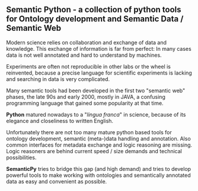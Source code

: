 ## **Semantic Python** - a collection of python tools for **Ontology development** and **Semantic Data** / **Semantic Web**

Modern science relies on collaboration and exchange of data and knowledge.
This exchange of information is far from perfect: In many cases data is not well annotated and hard to understand by machines.

Experiments are often not reproducible in other labs or the wheel is reinvented, because a precise language for scientific experiments is lacking 
and searching in data is very complicated.

Many semantic tools had been developed in the first two "semantic web" phases, the late 90s and early 2000, mostly in JAVA, a confusing programming language that gained some popularity at that time.

**Python** matured nowadays to a "*lingua franca*" in science, because of its elegance and closeliness to written English.

Unfortunately there are not too many mature python based tools for ontology development, semantic (meta-)data handling and annotation.
Also common interfaces for metadata exchange and logic reasoning are missing.
Logic reasoners are behind current speed / size demands and technical possibilities.

**SemanticPy** tries to bridge this gap (and high demand) and tries to develop powerful tools to make working with ontologies and semantically annotated data as easy and convenient as possible. 


<!--

**Here are some ideas to get you started:**

🙋‍♀️ A short introduction - what is your organization all about?
🌈 Contribution guidelines - how can the community get involved?
👩‍💻 Useful resources - where can the community find your docs? Is there anything else the community should know?
🍿 Fun facts - what does your team eat for breakfast?
🧙 Remember, you can do mighty things with the power of [Markdown](https://docs.github.com/github/writing-on-github/getting-started-with-writing-and-formatting-on-github/basic-writing-and-formatting-syntax)
-->
